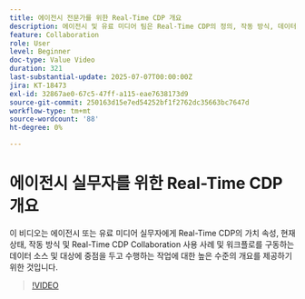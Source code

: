 ```yaml
---
title: 에이전시 전문가를 위한 Real-Time CDP 개요
description: 에이전시 및 유료 미디어 팀은 Real-Time CDP의 정의, 작동 방식, 데이터 소스 및 대상이 공동 작업 워크플로를 제공하는 방식 등을 간략하게 살펴볼 수 있습니다.
feature: Collaboration
role: User
level: Beginner
doc-type: Value Video
duration: 321
last-substantial-update: 2025-07-07T00:00:00Z
jira: KT-18473
exl-id: 32867ae0-67c5-47ff-a115-eae7638173d9
source-git-commit: 250163d15e7ed54252bf1f2762dc35663bc7647d
workflow-type: tm+mt
source-wordcount: '88'
ht-degree: 0%

---
```


# 에이전시 실무자를 위한 Real-Time CDP 개요

이 비디오는 에이전시 또는 유료 미디어 실무자에게 Real-Time CDP의 가치 속성, 현재 상태, 작동 방식 및 Real-Time CDP Collaboration 사용 사례 및 워크플로를 구동하는 데이터 소스 및 대상에 중점을 두고 수행하는 작업에 대한 높은 수준의 개요를 제공하기 위한 것입니다.

>[!VIDEO](https://video.tv.adobe.com/v/3464665/?learn=on&enablevpops&captions=kor)
